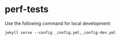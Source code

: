 # perf-tests

Use the following command for local development:

````
jekyll serve --config _config.yml,_config-dev.yml
````